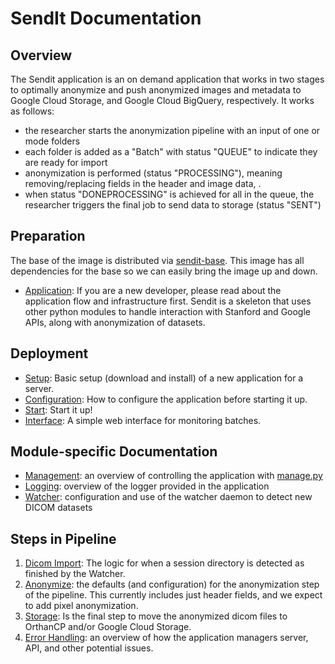 # SendIt Documentation

## Overview
The Sendit application is an on demand application that works in two stages to optimally anonymize and push anonymized images and metadata to Google Cloud Storage, and Google Cloud BigQuery, respectively. It works as follows:

 - the researcher starts the anonymization pipeline with an input of one or mode folders
 - each folder is added as a "Batch" with status "QUEUE" to indicate they are ready for import
 - anonymization is performed (status "PROCESSING"), meaning removing/replacing fields in the header and image data, .
 - when status "DONEPROCESSING" is achieved for all in the queue, the researcher triggers the final job to send data to storage (status "SENT")

## Preparation
The base of the image is distributed via [sendit-base](https://github.com/pydicom/sendit/tree/master/scripts/docker). This image has all dependencies for the base so we can easily bring the image up and down.

 - [Application](application.md): If you are a new developer, please read about the application flow and infrastructure first. Sendit is a skeleton that uses other python modules to handle interaction with Stanford and Google APIs, along with anonymization of datasets.

## Deployment

 - [Setup](setup.md): Basic setup (download and install) of a new application for a server.
 - [Configuration](config.md): How to configure the application before starting it up.
 - [Start](start.md): Start it up!
 - [Interface](interface.md): A simple web interface for monitoring batches.

## Module-specific Documentation

 - [Management](manager.md): an overview of controlling the application with [manage.py](../manage.py)
 - [Logging](logging.md): overview of the logger provided in the application
 - [Watcher](watcher.md): configuration and use of the watcher daemon to detect new DICOM datasets


## Steps in Pipeline
 1. [Dicom Import](dicom_import.md): The logic for when a session directory is detected as finished by the Watcher.
 2. [Anonymize](anonymize.md): the defaults (and configuration) for the anonymization step of the pipeline. This currently includes just header fields, and we expect to add pixel anonymization.
 3. [Storage](storage.md): Is the final step to move the anonymized dicom files to OrthanCP and/or Google Cloud Storage.
 4. [Error Handling](errors.md): an overview of how the application managers server, API, and other potential issues.
